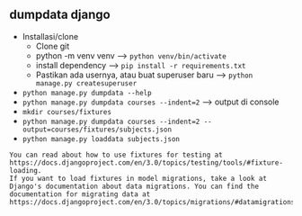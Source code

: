 ## dumpdata django
- Installasi/clone
  - Clone git
  - python -m venv venv --> `python venv/bin/activate`
  - install dependency --> `pip install -r requirements.txt`
  - Pastikan ada usernya, atau buat superuser baru --> `python manage.py createsuperuser`
- `python manage.py dumpdata --help`
- `python manage.py dumpdata courses --indent=2` --> output di console
- `mkdir courses/fixtures`
- `python manage.py dumpdata courses --indent=2 --output=courses/fixtures/subjects.json`
- `python manage.py loaddata subjects.json`
```
You can read about how to use fixtures for testing at https://docs.djangoproject.com/en/3.0/topics/testing/tools/#fixture-loading.
If you want to load fixtures in model migrations, take a look at Django's documentation about data migrations. You can find the documentation for migrating data at
https://docs.djangoproject.com/en/3.0/topics/migrations/#datamigrations.
```
